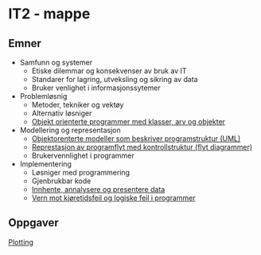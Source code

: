 # IT2 - mappe 

## Emner

- Samfunn og systemer
    - Etiske dilemmar og konsekvenser av bruk av IT
    - Standarer for lagring, utveksling og sikring av data
    - Bruker venlighet i informasjonssytemer
- Problemløsnig 
    - Metoder, tekniker og vektøy
    - Alternativ løsniger
    - [Objekt orienterte programmer med klasser, arv og objekter](./Problemlosnig/klasser_arv_og_objekter.md)
- Modellering og representasjon
    - [Objektorenterte modeller som beskriver programstruktur (UML)](./modellering_og_representasjon/objektorinentert.md)
    - [Represtasjon av programflyt med kontrollstruktur (flyt diagrammer)](./modellering_og_representasjon/objektorinentert.md)
    - Brukervennlighet i programmer
- Implementering
    - Løsniger med programmering
    - Gjenbrukbar kode
    - [Innhente, annalysere og presentere data](./implimentering/presenteredata.md)
    - [Vern mot kjøretidsfeil og logiske feil i programmer](./implimentering/feilhaandtering.md)


## Oppgaver
[Plotting](./implimentering/Plotting.ipynb)